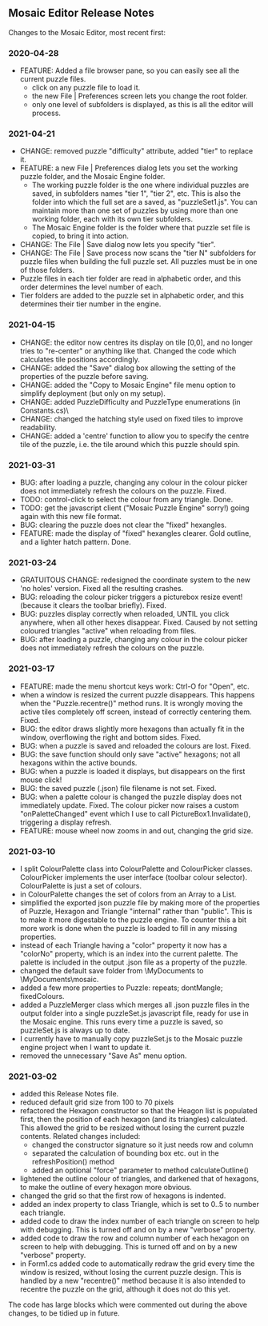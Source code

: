 ﻿## Mosaic Editor Release Notes

Changes to the Mosaic Editor, most recent first:

### 2020-04-28
- FEATURE: Added a file browser pane, so you can easily see all the current puzzle files.
  - click on any puzzle file to load it.
  - the new File | Preferences screen lets you change the root folder.
  - only one level of subfolders is displayed, as this is all the editor will process.

### 2021-04-21
- CHANGE: removed puzzle "difficulty" attribute, added "tier" to replace it.
- FEATURE: a new File | Preferences dialog lets you set the working puzzle folder, and the Mosaic Engine folder.
  - The working puzzle folder is the one where individual puzzles are saved, in subfolders names "tier 1", "tier 2", etc.
  This is also the folder into which the full set are a saved, as "puzzleSet1.js".  You can maintain more than one set of
puzzles by using more than one working folder, each with its own tier subfolders.
  - The Mosaic Engine folder is the folder where that puzzle set file is copied, to bring it into action.
- CHANGE: The File | Save dialog now lets you specify "tier".
- CHANGE: The File | Save process now scans the "tier N" subfolders for puzzle files when building the full puzzle set.  All puzzles must be in one of those folders.
- Puzzle files in each tier folder are read in alphabetic order, and this order determines the level number of each.
- Tier folders are added to the puzzle set in  alphabetic order, and this determines their tier number in the engine.

### 2021-04-15
- CHANGE: the editor now centres its display on tile [0,0], and no longer tries to "re-center" or anything like that.  Changed the code which calculates tile positions accordingly.
- CHANGE: added the "Save" dialog box allowing the setting of the properties of the puzzle before saving.
- CHANGE: added the "Copy to Mosaic Engine" file menu option to simplify deployment (but only on my setup).
- CHANGE: added PuzzleDifficulty and PuzzleType enumerations (in Constants.cs)\
- CHANGE: changed the hatching style used on fixed tiles to improve readability.
- CHANGE: added a 'centre' function to allow you to specify the centre tile of the puzzle, i.e. the tile around which this puzzle should spin.

### 2021-03-31
- BUG: after loading a puzzle, changing any colour in the colour picker does not immediately refresh the colours on the puzzle.  Fixed.
- TODO: control-click to select the colour from any triangle.  Done.
- TODO: get the javascript client ("Mosaic Puzzle Engine" sorry!) going again with this new file format.
- BUG: clearing the puzzle does not clear the "fixed" hexangles.
- FEATURE: made the display of "fixed" hexangles clearer.  Gold outline, and a lighter hatch pattern.  Done.

### 2021-03-24
- GRATUITOUS CHANGE: redesigned the coordinate system to the new 'no holes' version.  Fixed all the resulting crashes.
- BUG: reloading the colour picker triggers a picturebox resize event! (because it clears the toolbar briefly).  Fixed.
- BUG: puzzles display correctly when reloaded, UNTIL you click anywhere, when all other hexes disappear.  Fixed.  Caused
by not setting coloured triangles "active" when reloading from files.
- BUG: after loading a puzzle, changing any colour in the colour picker does not immediately refresh the colours on the puzzle.

### 2021-03-17
- FEATURE: made the menu shortcut keys work: Ctrl-O for "Open", etc.
- when a window is resized the current puzzle disappears.  This happens when the "Puzzle.recentre()" method runs.
It is wrongly moving the active tiles completely off screen, instead of correctly centering them.  Fixed.
- BUG: the editor draws slightly more hexagons than actually fit in the window, overflowing the right
and bottom sides.  Fixed.
- BUG: when a puzzle is saved and reloaded the colours are lost.  Fixed.
- BUG: the save function should only save "active" hexagons; not all hexagons within the active bounds.
- BUG: when a puzzle is loaded it displays, but disappears on the first mouse click!
- BUG: the saved puzzle (.json) file filename is not set.  Fixed.
- BUG: when a palette colour is changed the puzzle display does not immediately update.  Fixed.  The colour picker now
raises a custom "onPaletteChanged" event which I use to call PictureBox1.Invalidate(), triggering a display refresh.
- FEATURE: mouse wheel now zooms in and out, changing the grid size.

### 2021-03-10
- I split ColourPalette class into ColourPalette and ColourPicker classes.  ColourPicker implements
the user interface (toolbar colour selector).  ColourPalette is just a set of colours.
- in ColourPalette changes the set of colors from an Array to a List.
- simplified the exported json puzzle file by making more of the properties of Puzzle,
Hexagon and Triangle "internal" rather than "public".  This is to make it more digestable to
the puzzle engine.  To counter this a bit more work is done when the puzzle is loaded to fill
in any missing properties.
- instead of each Triangle having a "color" property it now has a "colorNo" property, which is
an index into the current palette.  The palette is included in the output .json file as a property
of the puzzle.
- changed the default save folder from \MyDocuments to \MyDocuments\mosaic.
- added a few more properties to Puzzle: repeats; dontMangle; fixedColours.
- added a PuzzleMerger class which merges all .json puzzle files in the output folder into a
single puzzleSet.js javascript file, ready for use in the Mosaic engine.  This runs every time a
puzzle is saved, so puzzleSet.js is always up to date.
- I currently have to manually copy puzzleSet.js to the Mosaic puzzle engine project when I want
to update it.
- removed the unnecessary "Save As" menu option.

### 2021-03-02
- added this Release Notes file.
- reduced default grid size from 100 to 70 pixels
- refactored the Hexagon constructor so that the Heagon list is populated first,
then the position of each hexagon (and its triangles) calculated.  This allowed the
grid to be resized without losing the current puzzle contents.  Related changes included:
    - changed the constructor signature so it just needs row and column
    - separated the calculation of bounding box etc. out in the refreshPosition() method
    - added an optional "force" parameter to method calculateOutline()
- lightened the outline colour of triangles, and darkened that of hexagons, to make the
outline of every hexagon more obvious.
- changed the grid so that the first row of hexagons is indented.
- added an index property to class Triangle, which is set to 0..5 to number each triangle.
- added code to draw the index number of each triangle on screen to help with debugging.  This
is turned off and on by a new "verbose" property.
- added code to draw the row and column number of each hexagon on screen to help with debugging.  This
is turned off and on by a new "verbose" property.
- in Form1.cs added code to automatically redraw the grid every time the window is resized,
without losing the current puzzle design.  This is handled by a new "recentre()" method
because it is also intended to recentre the puzzle on the grid, although it does not do this
yet.

The code has large blocks which were commented out during the above changes, to be tidied up
in future.


